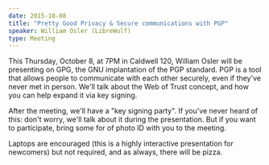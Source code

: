 ```yaml
---
date: 2015-10-08
title: "Pretty Good Privacy & Secure communications with PGP"
speaker: William Osler (LibreWulf)
type: Meeting
---
```


This Thursday, October 8, at 7PM in Caldwell 120, William Osler will be
presenting on GPG, the GNU implantation of the PGP standard. PGP is a tool that
allows people to communicate with each other securely, even if they've never met
in person. We'll talk about the Web of Trust concept, and how you can help
expand it via key signing.

After the meeting, we'll have a "key signing party". If you've never heard of
this: don't worry, we'll talk about it during the presentation. But if you want
to participate, bring some for of photo ID with you to the meeting.

Laptops are encouraged (this is a highly interactive presentation for newcomers)
but not required, and as always, there will be pizza.

